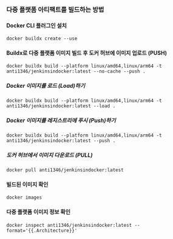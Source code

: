 ### 다중 플랫폼 아티팩트를 빌드하는 방법
#### Docker CLI 플러그인 설치
```
docker buildx create --use
```
#### Buildx로 다중 플랫폼 이미지 빌드 후 도커 허브에 이미지 업로드 (PUSH)
```
docker buildx build --platform linux/amd64,linux/arm64 -t anti1346/jenkinsindocker:latest --no-cache --push .
```
##### Docker 이미지를 로드 (Load)하기
```
docker buildx build --platform linux/amd64,linux/arm64 -t anti1346/jenkinsindocker:latest --load .
```
##### Docker 이미지를 레지스트리에 푸시 (Push)하기
```
docker buildx build --platform linux/amd64,linux/arm64 -t anti1346/jenkinsindocker:latest --push .
```
##### 도커 허브에서 이미지 다운로드 (PULL)
```
docker pull anti1346/jenkinsindocker:latest
```
#### 빌드된 이미지 확인
```
docker images
```
#### 다중 플랫폼 이미지 정보 확인
```
docker inspect anti1346/jenkinsindocker:latest --format='{{.Architecture}}'
```
